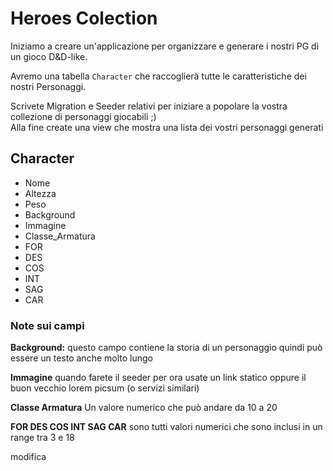 # Heroes Colection

Iniziamo a creare un'applicazione per organizzare e generare i nostri PG di un gioco D&D-like.

Avremo una tabella `Character` che raccoglierà tutte le caratteristiche dei nostri Personaggi.

Scrivete Migration e Seeder relativi per iniziare a popolare la vostra collezione di personaggi giocabili ;)  
Alla fine create una view che mostra una lista dei vostri personaggi generati

## Character

-   Nome
-   Altezza
-   Peso
-   Background
-   Immagine
-   Classe_Armatura
-   FOR
-   DES
-   COS
-   INT
-   SAG
-   CAR

### Note sui campi

**Background:** questo campo contiene la storia di un personaggio quindi può essere un testo anche molto lungo

**Immagine** quando farete il seeder per ora usate un link statico oppure il buon vecchio lorem picsum (o servizi similari)

**Classe Armatura** Un valore numerico che può andare da 10 a 20

**FOR DES COS INT SAG CAR** sono tutti valori numerici che sono inclusi in un range tra 3 e 18


modifica
